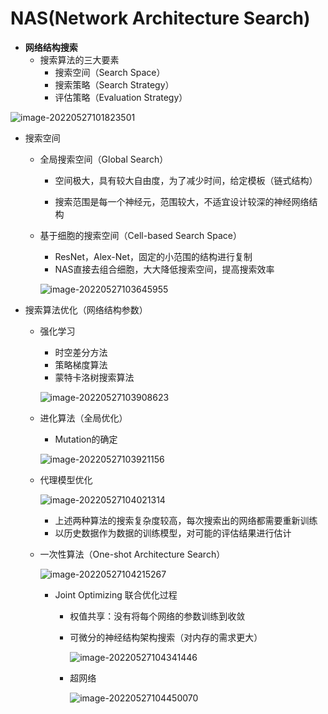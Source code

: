 # NAS(Network Architecture Search)

* **网络结构搜索**
  * 搜索算法的三大要素
    * 搜索空间（Search Space）
    * 搜索策略（Search Strategy）
    * 评估策略（Evaluation Strategy）

![image-20220527101823501](C:\Users\Lucid-X\AppData\Roaming\Typora\typora-user-images\image-20220527101823501.png)

* 搜索空间

  * 全局搜索空间（Global Search）

    * 空间极大，具有较大自由度，为了减少时间，给定模板（链式结构）

    * 搜索范围是每一个神经元，范围较大，不适宜设计较深的神经网络结构

  * 基于细胞的搜索空间（Cell-based Search Space）

    * ResNet，Alex-Net，固定的小范围的结构进行复制
    * NAS直接去组合细胞，大大降低搜索空间，提高搜索效率
    
    ![image-20220527103645955](C:\Users\Lucid-X\AppData\Roaming\Typora\typora-user-images\image-20220527103645955.png)
  
* 搜索算法优化（网络结构参数）

  * 强化学习
  
    * 时空差分方法
    * 策略梯度算法
    * 蒙特卡洛树搜索算法
  
    ![image-20220527103908623](C:\Users\Lucid-X\AppData\Roaming\Typora\typora-user-images\image-20220527103908623.png)
  
  * 进化算法（全局优化）
  
    * Mutation的确定
  
    ![image-20220527103921156](C:\Users\Lucid-X\AppData\Roaming\Typora\typora-user-images\image-20220527103921156.png)
  
  * 代理模型优化
  
    ![image-20220527104021314](C:\Users\Lucid-X\AppData\Roaming\Typora\typora-user-images\image-20220527104021314.png)
  
    * 上述两种算法的搜索复杂度较高，每次搜索出的网络都需要重新训练
    * 以历史数据作为数据的训练模型，对可能的评估结果进行估计
  
  * 一次性算法（One-shot Architecture Search）
  
    ![image-20220527104215267](C:\Users\Lucid-X\AppData\Roaming\Typora\typora-user-images\image-20220527104215267.png)
  
    * Joint Optimizing 联合优化过程
  
      * 权值共享：没有将每个网络的参数训练到收敛
  
      * 可微分的神经结构架构搜索（对内存的需求更大）
  
        ![image-20220527104341446](C:\Users\Lucid-X\AppData\Roaming\Typora\typora-user-images\image-20220527104341446.png)
  
      * 超网络
  
        ![image-20220527104450070](C:\Users\Lucid-X\AppData\Roaming\Typora\typora-user-images\image-20220527104450070.png) 

​		